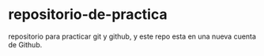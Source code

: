 # repositorio-de-practica
repositorio para practicar git y github, y este repo esta en una nueva cuenta de Github.

